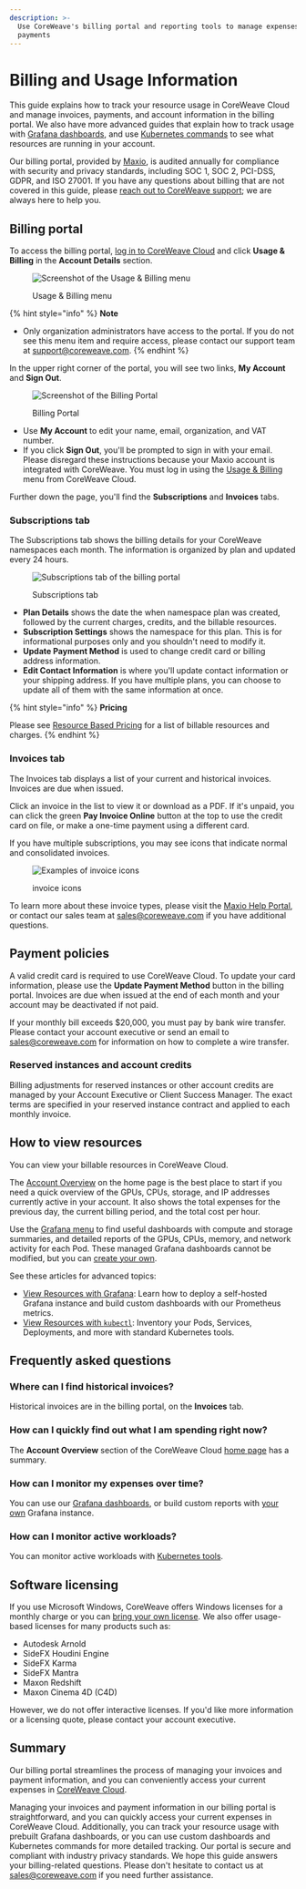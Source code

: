 ```yaml
---
description: >-
  Use CoreWeave's billing portal and reporting tools to manage expenses and
  payments
---
```


# Billing and Usage Information

This guide explains how to track your resource usage in CoreWeave Cloud and manage invoices, payments, and account information in the billing portal. We also have more advanced guides that explain how to track usage with [Grafana dashboards](../cloud-tools/grafana.md), and use [Kubernetes commands](../cloud-tools/kubectl.md) to see what resources are running in your account.&#x20;

Our billing portal, provided by [Maxio](https://www.maxio.com/security), is audited annually for compliance with security and privacy standards, including SOC 1, SOC 2, PCI-DSS, GDPR, and ISO 27001. If you have any questions about billing that are not covered in this guide, please [reach out to CoreWeave support](https://cloud.coreweave.com/contact); we are always here to help you.

## Billing portal

To access the billing portal, [log in to CoreWeave Cloud](https://cloud.coreweave.com/) and click **Usage & Billing** in the **Account Details** section.

<div align="left">

<figure><img src="../.gitbook/assets/image (1) (6).png" alt="Screenshot of the Usage &#x26; Billing menu"><figcaption><p>Usage &#x26; Billing menu</p></figcaption></figure>

</div>

{% hint style="info" %}
**Note**

* Only organization administrators have access to the portal. If you do not see this menu item and require access, please contact our support team at [support@coreweave.com](mailto:support@coreweave.com).
{% endhint %}

In the upper right corner of the portal, you will see two links, **My Account** and **Sign Out**.

<div align="left">

<figure><img src="../.gitbook/assets/image (5).png" alt="Screenshot of the Billing Portal"><figcaption><p>Billing Portal</p></figcaption></figure>

</div>

* Use **My Account** to edit your name, email, organization, and VAT number.
* If you click **Sign Out**, you'll be prompted to sign in with your email. Please disregard these instructions because your Maxio account is integrated with CoreWeave. You must log in using the [Usage & Billing](https://cloud.coreweave.com/) menu from CoreWeave Cloud.

Further down the page, you'll find the **Subscriptions** and **Invoices** tabs.

### Subscriptions tab

The Subscriptions tab shows the billing details for your CoreWeave namespaces each month. The information is organized by plan and updated every 24 hours.

<div align="left">

<figure><img src="../.gitbook/assets/image (153).png" alt="Subscriptions tab of the billing portal"><figcaption><p>Subscriptions tab</p></figcaption></figure>

</div>

* **Plan Details** shows the date the when namespace plan was created, followed by the current charges, credits, and the billable resources.&#x20;
* **Subscription Settings** shows the namespace for this plan. This is for informational purposes only and you shouldn't need to modify it.
* **Update Payment Method** is used to change credit card or billing address information.
* **Edit Contact Information** is where you'll update contact information or your shipping address. If you have multiple plans, you can choose to update all of them with the same information at once.

{% hint style="info" %}
**Pricing**

Please see [Resource Based Pricing](../../resources/resource-based-pricing.md) for a list of billable resources and charges.
{% endhint %}

### Invoices tab

The Invoices tab displays a list of your current and historical invoices. Invoices are due when issued.

Click an invoice in the list to view it or download as a PDF. If it's unpaid, you can click the green **Pay Invoice Online** button at the top to use the credit card on file, or make a one-time payment using a different card.&#x20;

If you have multiple subscriptions, you may see icons that indicate normal and consolidated invoices.&#x20;

<div align="left">

<figure><img src="../.gitbook/assets/image (7).png" alt="Examples of invoice icons"><figcaption><p>invoice icons</p></figcaption></figure>

</div>

To learn more about these invoice types, please visit the [Maxio Help Portal](https://maxio-chargify.zendesk.com/hc/en-us/articles/5404980119949-Invoice-Consolidation), or contact our sales team at [sales@coreweave.com](mailto:sales@coreweave.com) if you have additional questions.

## Payment policies

A valid credit card is required to use CoreWeave Cloud. To update your card information, please use the **Update Payment Method** button in the billing portal. Invoices are due when issued at the end of each month and your account may be deactivated if not paid.

If your monthly bill exceeds $20,000, you must pay by bank wire transfer. Please contact your account executive or send an email to [sales@coreweave.com](mailto:sales@coreweave.com) for information on how to complete a wire transfer.

### Reserved instances and account credits

Billing adjustments for reserved instances or other account credits are managed by your Account Executive or Client Success Manager. The exact terms are specified in your reserved instance contract and applied to each monthly invoice.&#x20;

## How to view resources

You can view your billable resources in CoreWeave Cloud.&#x20;

The [Account Overview](https://cloud.coreweave.com/) on the home page is the best place to start if you need a quick overview of the GPUs, CPUs, storage, and IP addresses currently active in your account. It also shows the total expenses for the previous day, the current billing period, and the total cost per hour.

Use the [Grafana menu](https://grafana.coreweave.com/) to find useful dashboards with compute and storage summaries, and detailed reports of the GPUs, CPUs, memory, and network activity for each Pod. These managed Grafana dashboards cannot be modified, but you can [create your own](../cloud-tools/grafana.md).

See these articles for advanced topics:

* [View Resources with Grafana](../cloud-tools/grafana.md): Learn how to deploy a self-hosted Grafana instance and build custom dashboards with our Prometheus metrics.
* [View Resources with `kubectl`](../cloud-tools/kubectl.md): Inventory your Pods, Services, Deployments, and more with standard Kubernetes tools.

## Frequently asked questions

### Where can I find historical invoices?

Historical invoices are in the billing portal, on the **Invoices** tab.

### How can I quickly find out what I am spending right now?

The **Account Overview** section of the CoreWeave Cloud [home page](https://cloud.coreweave.com/) has a summary.

### How can I monitor my expenses over time?

You can use our [Grafana dashboards](https://grafana.coreweave.com/), or build custom reports with [your own](../cloud-tools/grafana.md) Grafana instance.&#x20;

### How can I monitor active workloads?

You can monitor active workloads with [Kubernetes tools](../cloud-tools/kubectl.md).

## Software licensing

If you use Microsoft Windows, CoreWeave offers Windows licenses for a monthly charge or you can [bring your own license](https://www.microsoft.com/en-us/licensing/default). We also offer usage-based licenses for many products such as:

* Autodesk Arnold
* SideFX Houdini Engine
* SideFX Karma
* SideFX Mantra
* Maxon Redshift
* Maxon Cinema 4D (C4D)

However, we do not offer interactive licenses. If you'd like more information or a licensing quote, please contact your account executive.&#x20;

## Summary

Our billing portal streamlines the process of managing your invoices and payment information, and you can conveniently access your current expenses in [CoreWeave Cloud](https://cloud.coreweave.com/).

Managing your invoices and payment information in our billing portal is straightforward, and you can quickly access your current expenses in CoreWeave Cloud. Additionally, you can track your resource usage with prebuilt Grafana dashboards, or you can use custom dashboards and Kubernetes commands for more detailed tracking. Our portal is secure and compliant with industry privacy standards. We hope this guide answers your billing-related questions. Please don't hesitate to contact us at [sales@coreweave.com](mailto:sales@coreweave.com) if you need further assistance.
